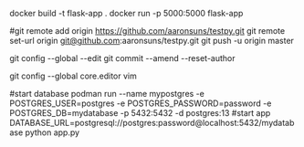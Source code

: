 docker build -t flask-app .
docker run -p 5000:5000 flask-app

#git remote add origin https://github.com/aaronsuns/testpy.git
git remote set-url origin git@github.com:aaronsuns/testpy.git
git push -u origin master

git config --global --edit
git commit --amend --reset-author

git config --global core.editor vim


#start database
podman run --name mypostgres -e POSTGRES_USER=postgres -e POSTGRES_PASSWORD=password -e POSTGRES_DB=mydatabase -p 5432:5432 -d postgres:13
#start app
DATABASE_URL=postgresql://postgres:password@localhost:5432/mydatabase python app.py